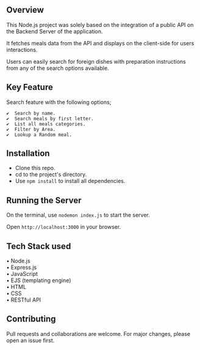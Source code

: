 ## Overview

This Node.js project was solely based on the integration of a public API on the Backend Server of the application.

It fetches meals data from the API and displays on the client-side for users interactions.

Users can easily search for foreign dishes with preparation instructions from any of the search options available.

## Key Feature

Search feature with the following options;  

    ✔️  Search by name.  
    ✔️  Search meals by first letter.  
    ✔️  List all meals categories.  
    ✔️  Filter by Area.  
    ✔️  Lookup a Random meal.

## Installation

* Clone this repo.
* cd to the project's directory.
* Use `npm install` to install all dependencies.

## Running the Server

On the terminal, use `nodemon index.js` to start the server.   

Open `http://localhost:3000` in your browser.

## Tech Stack used  

• Node.js  
• Express.js  
• JavaScript  
• EJS (templating engine)  
• HTML  
• CSS  
• RESTful API

## Contributing

Pull requests and collaborations are welcome. For major changes, please open an issue first.
